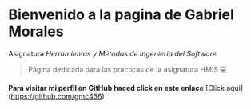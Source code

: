 # Bienvenido a la pagina de Gabriel Morales

Asignatura _Herramientas y Métodos de ingenieria del Software_

>Página dedicada para las 
>practicas de la asignatura HMIS 
:computer:

**Para visitar mi perfil en GitHub haced click en este enlace** [Click aqui] (https://github.com/gmc456)

